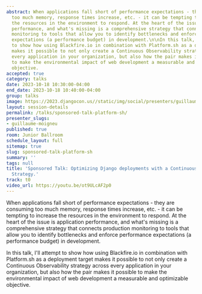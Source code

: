 ```yaml
---
abstract: When applications fall short of performance expectations - they are consuming
  too much memory, response times increase, etc. - it can be tempting to increase
  the resources in the environment to respond. At the heart of the issue is application
  performance, and what's missing is a comprehensive strategy that connects production
  monitoring to tools that allow you to identify bottlenecks and enforce performance
  expectations (a performance budget) in development.\n\nIn this talk, I'll attempt
  to show how using Blackfire.io in combination with Platform.sh as a deployment target
  makes it possible to not only create a Continuous Observability strategy across
  every application in your organization, but also how the pair makes it possible
  to make the environmental impact of web development a measurable and optimizable
  objective.
accepted: true
category: talks
date: 2023-10-18 10:30:00-04:00
end_date: 2023-10-18 10:40:00-04:00
group: talks
image: https://2023.djangocon.us//static/img/social/presenters/guillaume-moigneu.png
layout: session-details
permalink: /talks/sponsored-talk-platform-sh/
presenter_slugs:
- guillaume-moigneu
published: true
room: Junior Ballroom
schedule_layout: full
sitemap: true
slug: sponsored-talk-platform-sh
summary: ''
tags: null
title: 'Sponsored Talk: Optimizing Django deployments with a Continuous Observability
  Strategy.'
track: t0
video_url: https://youtu.be/ot9ULcAF2p0
---
```


When applications fall short of performance expectations - they are consuming too much memory, response times increase, etc. - it can be tempting to increase the resources in the environment to respond. At the heart of the issue is application performance, and what's missing is a comprehensive strategy that connects production monitoring to tools that allow you to identify bottlenecks and enforce performance expectations (a performance budget) in development.

In this talk, I'll attempt to show how using Blackfire.io in combination with Platform.sh as a deployment target makes it possible to not only create a Continuous Observability strategy across every application in your organization, but also how the pair makes it possible to make the environmental impact of web development a measurable and optimizable objective.
